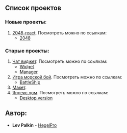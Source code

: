 ## Список проектов

### Новые проекты:
1. [2048-react](https://github.com/HegelPro/chatWidget). Посмотреть можно по ссылкам:
	* [2048](http://134.209.230.51:8080/)

### Старые проекты:
1. [Чат виджет](https://github.com/HegelPro/chatWidget). Посмотреть можно по ссылкам:
	* [Widget](http://134.209.230.51:8081/client/)
	* [Manager](http://134.209.230.51:8081/manager/)
2. [Игра морской бой](https://github.com/HegelPro/BattleShip). Посмотреть можно по ссылкам:
	* [BattleShip](http://134.209.230.51:8081/battle-ship/)
3. [Макет](https://github.com/HegelPro/makeup).
4. [Яндекс дом](https://github.com/HegelPro/ya). Посмотреть можно по ссылкам:
	* [Desktop version](http://134.209.230.51:8081/ya-home/dist/prod/)

## Автор:

* **Lev Palkin** - [HegelPro](https://github.com/HegelPro)
